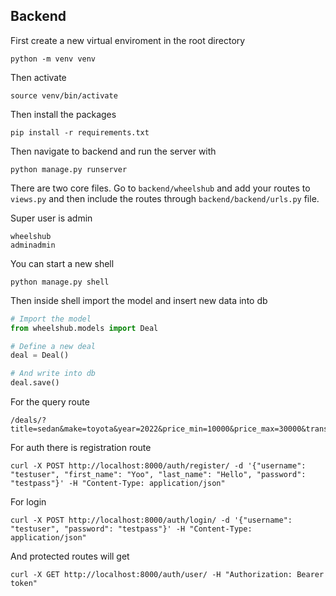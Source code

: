 ## Backend
First create a new virtual enviroment in the root directory

```shell
python -m venv venv
```

Then activate 

```shell
source venv/bin/activate
```

Then install the packages
```shell
pip install -r requirements.txt
```

Then navigate to backend and run the server with

```shell
python manage.py runserver
```

There are two core files. Go to `backend/wheelshub` and add your routes to `views.py` and then include the routes through `backend/backend/urls.py` file.

Super user is admin

```
wheelshub
adminadmin
```

You can start a new shell

```shell
python manage.py shell
```

Then inside shell import the model and insert new data into db

```python
# Import the model
from wheelshub.models import Deal 

# Define a new deal
deal = Deal()

# And write into db
deal.save()
```

For the query route
```shell
/deals/?title=sedan&make=toyota&year=2022&price_min=10000&price_max=30000&transmission=automatic&location=new+york
```

For auth there is registration route
```shell
curl -X POST http://localhost:8000/auth/register/ -d '{"username": "testuser", "first_name": "Yoo", "last_name": "Hello", "password": "testpass"}' -H "Content-Type: application/json"
```

For login
```shell
curl -X POST http://localhost:8000/auth/login/ -d '{"username": "testuser", "password": "testpass"}' -H "Content-Type: application/json"
```

And protected routes will get
```shell
curl -X GET http://localhost:8000/auth/user/ -H "Authorization: Bearer token"
```